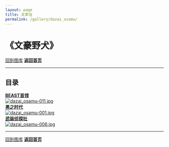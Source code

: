 ```yaml
---
layout: page
title: 太宰治
permalink: /gallery/dazai_osamu/
---
```


<haed>
    <link rel="stylesheet" href="/css/gallery.css">
</haed>

# 《文豪野犬》

[回到图库](../)
[**返回首页**](/)

---

## 目录

<div class="directory-container">
    <div class="directory-card portrait">
        <a href="./beast">
            <div class="directory-text">
                <strong>BEAST首领</strong>
            </div>
            <div class="directory-item portrait">
                <picture>
                    <source srcset="https://image.jumern.com/cosplay/dazai_osamu/beast/dazai_osamu-011.avif" type="image/avif">
                    <source srcset="https://image.jumern.com/cosplay/dazai_osamu/beast/dazai_osamu-011.webp" type="image/webp">
                    <img src="https://image.jumern.com/cosplay/dazai_osamu/beast/dazai_osamu-011.jpg" alt="dazai_osamu-011.jpg" loading="lazy">
                </picture>
            </div>
        </a>
    </div>
    <div class="directory-card landscape">
        <a href="./mafia">
            <div class="directory-text">
                <strong>黑之时代</strong>
            </div>
            <div class="directory-item landscape">
                <picture>
                    <source srcset="https://image.jumern.com/cosplay/dazai_osamu/mafia/dazai_osamu-001.avif" type="image/avif">
                    <source srcset="https://image.jumern.com/cosplay/dazai_osamu/mafia/dazai_osamu-001.webp" type="image/webp">
                    <img src="https://image.jumern.com/cosplay/dazai_osamu/mafia/dazai_osamu-001.jpg" alt="dazai_osamu-001.jpg" loading="lazy">
                </picture>
            </div>
        </a>
    </div>
    <div class="directory-card landscape">
        <a href="./detective">
            <div class="directory-text">
                <strong>武装侦探社</strong>
            </div>
            <div class="directory-item">
                <picture>
                    <source srcset="https://image.jumern.com/cosplay/dazai_osamu/detective/dazai_osamu-006.avif" type="image/avif">
                    <source srcset="https://image.jumern.com/cosplay/dazai_osamu/detective/dazai_osamu-006.webp" type="image/webp">
                    <img src="https://image.jumern.com/cosplay/dazai_osamu/detective/dazai_osamu-006.jpg" alt="dazai_osamu-006.jpg" loading="lazy">
                </picture>
            </div>
        </a>
    </div>
</div>

---

[回到图库](../)
[**返回首页**](/)